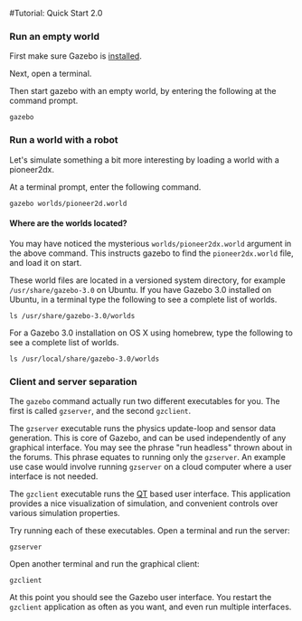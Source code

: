 #Tutorial: Quick Start 2.0

### Run an empty world

First make sure Gazebo is [installed](http://gazebosim.org/#download).

Next, open a terminal.

Then start gazebo with an empty world, by entering the following at the command prompt.

~~~
gazebo
~~~

### Run a world with a robot

Let's simulate something a bit more interesting by loading a world with a pioneer2dx.

At a terminal prompt, enter the following command.

~~~
gazebo worlds/pioneer2d.world
~~~

#### Where are the worlds located?

You may have noticed the mysterious `worlds/pioneer2dx.world` argument in the above command.
This instructs gazebo to find the `pioneer2dx.world` file, and load it on start.

These world files are located in a versioned system directory, for example `/usr/share/gazebo-3.0` on Ubuntu.
If you have Gazebo 3.0 installed on Ubuntu, in a terminal type the following to see a complete list of worlds.

~~~
ls /usr/share/gazebo-3.0/worlds
~~~

For a Gazebo 3.0 installation on OS X using homebrew, type the following to see a complete list of worlds.

~~~
ls /usr/local/share/gazebo-3.0/worlds
~~~

### Client and server separation

The `gazebo` command actually run two different executables for you. The
first is called `gzserver`, and the second `gzclient`.

The `gzserver` executable runs the physics update-loop and sensor data
generation. This is core of Gazebo, and can be used independently of any
graphical interface. You may see the phrase "run headless" thrown about in
the forums. This phrase equates to running only the `gzserver`. An example
use case would involve running `gzserver` on a cloud computer where a user
interface is not needed.

The `gzclient` executable runs the [QT](http://qt-project.org) based user
interface. This application provides a nice visualization of simulation, and
convenient controls over various simulation properties.

Try running each of these executables. Open a terminal and run the server:

~~~
gzserver
~~~

Open another terminal and run the graphical client:

~~~
gzclient
~~~

At this point you should see the Gazebo user interface. You restart the
`gzclient` application as often as you want, and even run multiple
interfaces.
